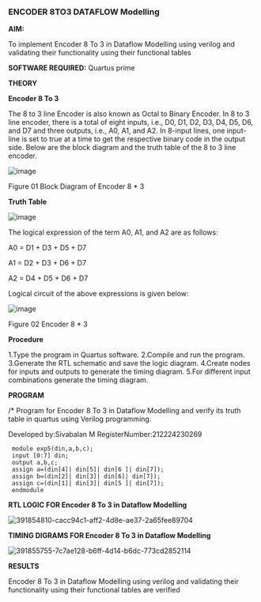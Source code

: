 ### ENCODER 8TO3 DATAFLOW Modelling

**AIM:**

To implement  Encoder 8 To 3 in Dataflow Modelling using verilog and validating their functionality using their functional tables

**SOFTWARE REQUIRED:** Quartus prime

**THEORY**

**Encoder 8 To 3**

The 8 to 3 line Encoder is also known as Octal to Binary Encoder. In 8 to 3 line encoder, there is a total of eight inputs, i.e., D0, D1, D2, D3, D4, D5, D6, and D7 and three outputs, i.e., A0, A1, and A2. In 8-input lines, one input-line is set to true at a time to get the respective binary code in the output side. Below are the block diagram and the truth table of the 8 to 3 line encoder.

![image](https://github.com/naavaneetha/ENCODER8TO3DATAFLOW/assets/154305477/0bc242c1-eb9e-4c47-afe5-30428470efc3)

Figure 01  Block Diagram of Encoder 8 * 3

**Truth Table**

![image](https://github.com/naavaneetha/ENCODER8TO3DATAFLOW/assets/154305477/35496b14-ae6e-4cd1-9abd-d6736b576575)

The logical expression of the term A0, A1, and A2 are as follows:

A0 = D1 + D3 + D5 + D7

A1 = D2 + D3 + D6 + D7

A2 = D4 + D5 + D6 + D7

Logical circuit of the above expressions is given below:

![image](https://github.com/naavaneetha/ENCODER8TO3DATAFLOW/assets/154305477/95acaee6-c873-4c75-89eb-ef09fb158053)

Figure 02  Encoder 8 * 3

**Procedure**

1.Type the program in Quartus software.
2.Compile and run the program.
3.Generate the RTL schematic and save the logic diagram.
4.Create nodes for inputs and outputs to generate the timing diagram.
5.For different input combinations generate the timing diagram.

**PROGRAM**

/* Program for Encoder 8 To 3 in Dataflow Modelling and verify its truth table in quartus using Verilog programming. 

Developed by:Sivabalan M
RegisterNumber:212224230269
```
 module exp5(din,a,b,c);
 input [0:7] din;
 output a,b,c;
 assign a=(din[4]| din[5]| din[6 ]| din[7]);
 assign b=(din[2]| din[3]| din[6]| din[7]);
 assign c=(din[1]| din[3]| din[5 ]| din[7]);
 endmodule
```


**RTL LOGIC FOR Encoder 8 To 3 in Dataflow Modelling**

![391854810-cacc94c1-aff2-4d8e-ae37-2a65fee89704](https://github.com/user-attachments/assets/855c10dd-f90e-4922-9a3a-f9b4029d5fff)



**TIMING DIGRAMS FOR Encoder 8 To 3 in Dataflow Modelling**

![391855755-7c7ae128-b6ff-4d14-b6dc-773cd2852114](https://github.com/user-attachments/assets/72f26c6b-cda0-4c89-8953-2e1652335b94)


**RESULTS**

 Encoder 8 To 3 in Dataflow Modelling using verilog and validating their functionality using their functional tables are verified


